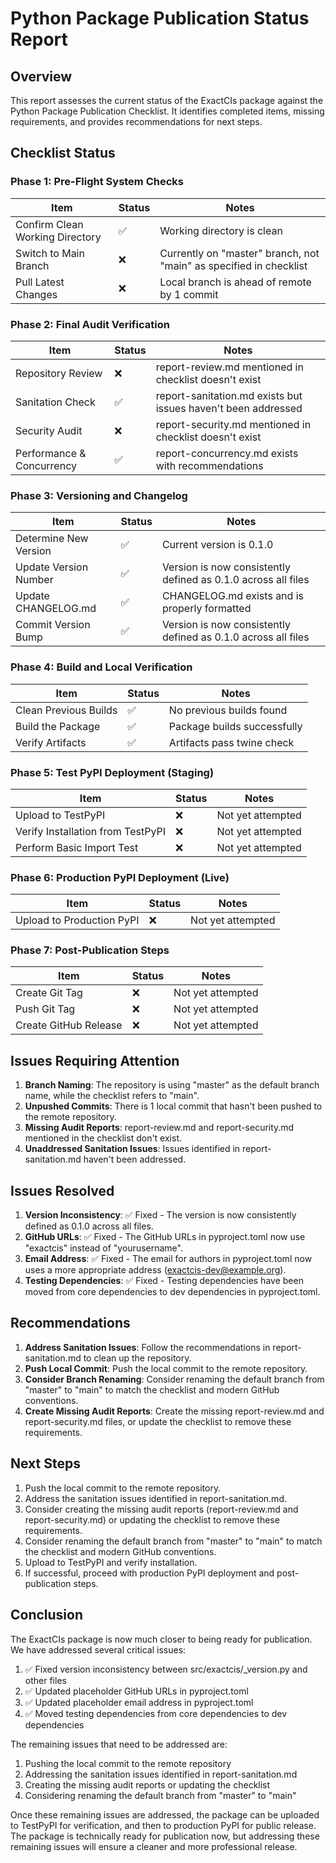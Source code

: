 # Python Package Publication Status Report

## Overview

This report assesses the current status of the ExactCIs package against the Python Package Publication Checklist. It identifies completed items, missing requirements, and provides recommendations for next steps.

## Checklist Status

### Phase 1: Pre-Flight System Checks

| Item | Status | Notes |
|------|--------|-------|
| Confirm Clean Working Directory | ✅ | Working directory is clean |
| Switch to Main Branch | ❌ | Currently on "master" branch, not "main" as specified in checklist |
| Pull Latest Changes | ❌ | Local branch is ahead of remote by 1 commit |

### Phase 2: Final Audit Verification

| Item | Status | Notes |
|------|--------|-------|
| Repository Review | ❌ | report-review.md mentioned in checklist doesn't exist |
| Sanitation Check | ✅ | report-sanitation.md exists but issues haven't been addressed |
| Security Audit | ❌ | report-security.md mentioned in checklist doesn't exist |
| Performance & Concurrency | ✅ | report-concurrency.md exists with recommendations |

### Phase 3: Versioning and Changelog

| Item | Status | Notes |
|------|--------|-------|
| Determine New Version | ✅ | Current version is 0.1.0 |
| Update Version Number | ✅ | Version is now consistently defined as 0.1.0 across all files |
| Update CHANGELOG.md | ✅ | CHANGELOG.md exists and is properly formatted |
| Commit Version Bump | ✅ | Version is now consistently defined as 0.1.0 across all files |

### Phase 4: Build and Local Verification

| Item | Status | Notes |
|------|--------|-------|
| Clean Previous Builds | ✅ | No previous builds found |
| Build the Package | ✅ | Package builds successfully |
| Verify Artifacts | ✅ | Artifacts pass twine check |

### Phase 5: Test PyPI Deployment (Staging)

| Item | Status | Notes |
|------|--------|-------|
| Upload to TestPyPI | ❌ | Not yet attempted |
| Verify Installation from TestPyPI | ❌ | Not yet attempted |
| Perform Basic Import Test | ❌ | Not yet attempted |

### Phase 6: Production PyPI Deployment (Live)

| Item | Status | Notes |
|------|--------|-------|
| Upload to Production PyPI | ❌ | Not yet attempted |

### Phase 7: Post-Publication Steps

| Item | Status | Notes |
|------|--------|-------|
| Create Git Tag | ❌ | Not yet attempted |
| Push Git Tag | ❌ | Not yet attempted |
| Create GitHub Release | ❌ | Not yet attempted |

## Issues Requiring Attention

1. **Branch Naming**: The repository is using "master" as the default branch name, while the checklist refers to "main".
2. **Unpushed Commits**: There is 1 local commit that hasn't been pushed to the remote repository.
3. **Missing Audit Reports**: report-review.md and report-security.md mentioned in the checklist don't exist.
4. **Unaddressed Sanitation Issues**: Issues identified in report-sanitation.md haven't been addressed.

## Issues Resolved

1. **Version Inconsistency**: ✅ Fixed - The version is now consistently defined as 0.1.0 across all files.
2. **GitHub URLs**: ✅ Fixed - The GitHub URLs in pyproject.toml now use "exactcis" instead of "yourusername".
3. **Email Address**: ✅ Fixed - The email for authors in pyproject.toml now uses a more appropriate address (exactcis-dev@example.org).
4. **Testing Dependencies**: ✅ Fixed - Testing dependencies have been moved from core dependencies to dev dependencies in pyproject.toml.

## Recommendations

1. **Address Sanitation Issues**: Follow the recommendations in report-sanitation.md to clean up the repository.
2. **Push Local Commit**: Push the local commit to the remote repository.
3. **Consider Branch Renaming**: Consider renaming the default branch from "master" to "main" to match the checklist and modern GitHub conventions.
4. **Create Missing Audit Reports**: Create the missing report-review.md and report-security.md files, or update the checklist to remove these requirements.

## Next Steps

1. Push the local commit to the remote repository.
2. Address the sanitation issues identified in report-sanitation.md.
3. Consider creating the missing audit reports (report-review.md and report-security.md) or updating the checklist to remove these requirements.
4. Consider renaming the default branch from "master" to "main" to match the checklist and modern GitHub conventions.
5. Upload to TestPyPI and verify installation.
6. If successful, proceed with production PyPI deployment and post-publication steps.

## Conclusion

The ExactCIs package is now much closer to being ready for publication. We have addressed several critical issues:

1. ✅ Fixed version inconsistency between src/exactcis/_version.py and other files
2. ✅ Updated placeholder GitHub URLs in pyproject.toml
3. ✅ Updated placeholder email address in pyproject.toml
4. ✅ Moved testing dependencies from core dependencies to dev dependencies

The remaining issues that need to be addressed are:

1. Pushing the local commit to the remote repository
2. Addressing the sanitation issues identified in report-sanitation.md
3. Creating the missing audit reports or updating the checklist
4. Considering renaming the default branch from "master" to "main"

Once these remaining issues are addressed, the package can be uploaded to TestPyPI for verification, and then to production PyPI for public release. The package is technically ready for publication now, but addressing these remaining issues will ensure a cleaner and more professional release.